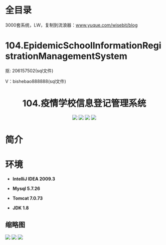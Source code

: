 # 全目录

3000套系统，LW，复制到流浪器：www.yuque.com/wisebit/blog
# 104.EpidemicSchoolInformationRegistrationManagementSystem

<p>抠: 206157502(sql文件)</p>
<p>V：bishebao888888(sql文件)</p>

<p><h1 align="center">104.疫情学校信息登记管理系统</h1></p>


<p align="center">
	<img src="https://img.shields.io/badge/jdk-1.8-orange.svg"/>
    <img src="https://img.shields.io/badge/spring-5.x-lightgrey.svg"/>
    <img src="https://img.shields.io/badge/springmvc-3.x-blue.svg"/>
    <img src="https://img.shields.io/badge/mybatis-3.x-yellow.svg"/>
</p>

# 简介



# 环境

- <b>IntelliJ IDEA 2009.3</b>

- <b>Mysql 5.7.26</b>

- <b>Tomcat 7.0.73</b>

- <b>JDK 1.8</b>




## 缩略图

![](https://bitwise.oss-cn-heyuan.aliyuncs.com/2024/9/10/54a56c2e-447e-4980-b4ae-00c3dd68464e.png)
![](https://bitwise.oss-cn-heyuan.aliyuncs.com/2024/9/10/266ef555-7a95-45ad-9e62-ef65537643fe.png)
![](https://bitwise.oss-cn-heyuan.aliyuncs.com/2024/9/10/7ca1e34f-ba67-4550-b5da-a1fedc7b50b6.png)

